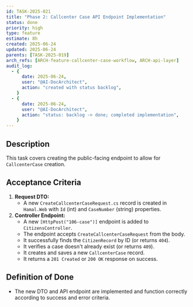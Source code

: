 ```yaml
---
id: TASK-2025-021
title: "Phase 2: Callcenter Case API Endpoint Implementation"
status: done
priority: high
type: feature
estimate: 8h
created: 2025-06-24
updated: 2025-06-24
parents: [TASK-2025-019]
arch_refs: [ARCH-feature-callcenter-case-workflow, ARCH-api-layer]
audit_log:
  - {
      date: 2025-06-24,
      user: "@AI-DocArchitect",
      action: "created with status backlog",
    }
  - {
      date: 2025-06-24,
      user: "@AI-DocArchitect",
      action: "status: backlog -> done; completed implementation",
    }
---
```


## Description

This task covers creating the public-facing endpoint to allow for `CallcenterCase` creation.

## Acceptance Criteria

1.  **Request DTO:**
    - A new `CreateCallcenterCaseRequest.cs` record is created in `Hamal.Web` with `Id` (int) and `CaseNumber` (string) properties.
2.  **Controller Endpoint:**
    - A new `[HttpPost("106-case")]` endpoint is added to `CitizensController`.
    - The endpoint accepts `CreateCallcenterCaseRequest` from the body.
    - It successfully finds the `CitizenRecord` by ID (or returns `404`).
    - It verifies a case doesn't already exist (or returns `409`).
    - It creates and saves a new `CallcenterCase` record.
    - It returns a `201 Created` or `200 OK` response on success.

## Definition of Done

- The new DTO and API endpoint are implemented and function correctly according to success and error criteria.
